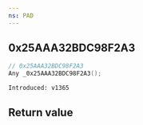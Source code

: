 ```yaml
---
ns: PAD
---
```

## 0x25AAA32BDC98F2A3

```c
// 0x25AAA32BDC98F2A3
Any _0x25AAA32BDC98F2A3();
```

```
Introduced: v1365
```


## Return value
